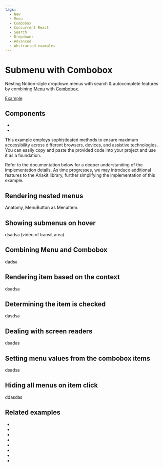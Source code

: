 ```yaml
---
tags:
  - New
  - Menu
  - Combobox
  - Concurrent React
  - Search
  - Dropdowns
  - Advanced
  - Abstracted examples
---
```


# Submenu with Combobox

<div data-description>

Nesting Notion-style dropdown menus with search & autocomplete features by combining [Menu](/components/menu) with [Combobox](/components/combobox).

</div>

<div data-tags></div>

<a href="./index.tsx" data-playground>Example</a>

## Components

<div data-cards="components">

- [](/components/menu)
- [](/components/combobox)

</div>

<aside data-type="note" title="This is an advanced example">

This example employs sophisticated methods to ensure maximum accessibility across different browsers, devices, and assistive technologies. You can easily copy and paste the provided code into your project and use it as a foundation.

Refer to the documentation below for a deeper understanding of the implementation details. As time progresses, we may introduce additional features to the Ariakit library, further simplifying the implementation of this example.

</aside>

## Rendering nested menus

Anatomy, MenuButton as MenuItem.

## Showing submenus on hover

dsadsa (video of transit area)

## Combining Menu and Combobox

dadsa

## Rendering item based on the context

dsadsa

## Determining the item is checked

dasdsa

## Dealing with screen readers

dsadas

## Setting menu values from the combobox items

dsadsa

## Hiding all menus on item click

ddasdas

## Related examples

<div data-cards="examples">

- [](/examples/menu-nested)
- [](/examples/menu-combobox)
- [](/examples/select-combobox)
- [](/examples/combobox-multiple)
- [](/examples/combobox-filtering)
- [](/examples/combobox-filtering-integrated)
- [](/examples/menu-item-radio)
- [](/examples/menu-tooltip)

</div>
